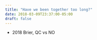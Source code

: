 ```yaml
---
title: "Have we been together too long?"
date: 2018-03-09T23:37:00-05:00
draft: false
---
```

- 2018 Brier, QC vs NO